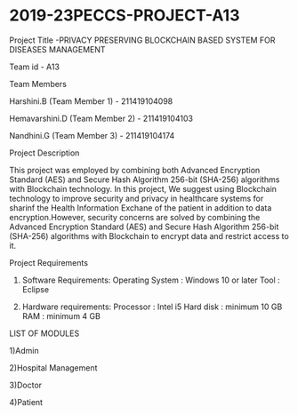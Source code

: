 # 2019-23PECCS-PROJECT-A13
Project Title -PRIVACY PRESERVING BLOCKCHAIN BASED SYSTEM FOR DISEASES MANAGEMENT

Team id - A13

Team Members

Harshini.B (Team Member 1) - 211419104098

Hemavarshini.D (Team Member 2) - 211419104103

Nandhini.G (Team Member 3) - 211419104174

Project Description

This project was employed by combining both  Advanced Encryption Standard (AES) and Secure Hash Algorithm 256-bit (SHA-256) algorithms with Blockchain technology.
In this project, We suggest using Blockchain technology to improve security and privacy in healthcare systems  for sharinf the Health Information Exchane of the patient in addition to data encryption.However, security concerns are solved by combining the Advanced Encryption Standard (AES) and Secure Hash Algorithm 256-bit (SHA-256) algorithms with Blockchain to encrypt data and restrict access to it. 

Project Requirements

1. Software Requirements:
	Operating System 	: Windows 10 or later
	Tool   		: Eclipse
	
2. Hardware requirements:
	Processor   		: Intel i5
	Hard disk   		: minimum 10 GB
	RAM        		: minimum 4 GB
  
LIST OF MODULES

1)Admin

2)Hospital Management

3)Doctor

4)Patient
